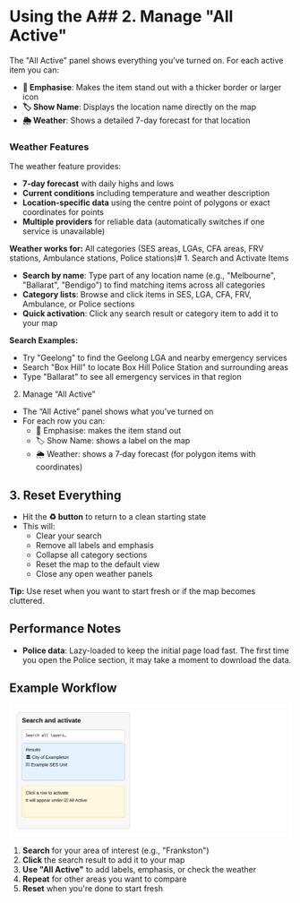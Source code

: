 # Using the A## 2. Manage "All Active"

The "All Active" panel shows everything you've turned on. For each active item you can:

- **📢 Emphasise**: Makes the item stand out with a thicker border or larger icon
- **🏷️ Show Name**: Displays the location name directly on the map
- **🌦️ Weather**: Shows a detailed 7-day forecast for that location

### Weather Features

The weather feature provides:
- **7-day forecast** with daily highs and lows
- **Current conditions** including temperature and weather description
- **Location-specific data** using the centre point of polygons or exact coordinates for points
- **Multiple providers** for reliable data (automatically switches if one service is unavailable)

**Weather works for:** All categories (SES areas, LGAs, CFA areas, FRV stations, Ambulance stations, Police stations)# 1. Search and Activate Items

- **Search by name**: Type part of any location name (e.g., "Melbourne", "Ballarat", "Bendigo") to find matching items across all categories
- **Category lists**: Browse and click items in SES, LGA, CFA, FRV, Ambulance, or Police sections
- **Quick activation**: Click any search result or category item to add it to your map

**Search Examples:**
- Try "Geelong" to find the Geelong LGA and nearby emergency services
- Search "Box Hill" to locate Box Hill Police Station and surrounding areas
- Type "Ballarat" to see all emergency services in that region

2. Manage “All Active”

- The “All Active” panel shows what you’ve turned on
- For each row you can:
  - 📢 Emphasise: makes the item stand out
  - 🏷️ Show Name: shows a label on the map
  - 🌦️ Weather: shows a 7‑day forecast (for polygon items with coordinates)

## 3. Reset Everything

- Hit the **♻️ button** to return to a clean starting state
- This will:
  - Clear your search
  - Remove all labels and emphasis
  - Collapse all category sections
  - Reset the map to the default view
  - Close any open weather panels

**Tip:** Use reset when you want to start fresh or if the map becomes cluttered.

## Performance Notes

- **Police data**: Lazy-loaded to keep the initial page load fast. The first time you open the Police section, it may take a moment to download the data.

## Example Workflow

![Searching and activating a layer](in_app_docs/assets/search-activate.svg)

1. **Search** for your area of interest (e.g., "Frankston")
2. **Click** the search result to add it to your map
3. **Use "All Active"** to add labels, emphasis, or check the weather
4. **Repeat** for other areas you want to compare
5. **Reset** when you're done to start fresh
